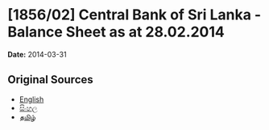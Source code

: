 # [1856/02] Central Bank of Sri Lanka - Balance Sheet as at 28.02.2014

**Date:** 2014-03-31

## Original Sources

- [English](https://documents.gov.lk/view/extra-gazettes/2014/3/1856-02_E.pdf)
- [සිංහල](https://documents.gov.lk/view/extra-gazettes/2014/3/1856-02_S.pdf)
- [தமிழ்](https://documents.gov.lk/view/extra-gazettes/2014/3/1856-02_T.pdf)
